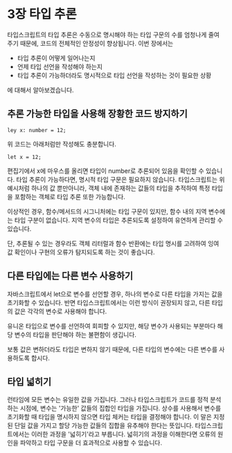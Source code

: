 # 3장 타입 추론

타입스크립트의 타입 추론은 수동으로 명시해야 하는 타입 구문의 수를 엄청나게 줄여 주기 때문에, 코드의 전체적인 안정성이 향상됩니다. 이번 장에서는

- 타입 추론이 어떻게 일어나는지
- 언제 타입 선언을 작성해야 하는지
- 타입 추론이 가능하더라도 명시적으로 타입 선언을 작성하는 것이 필요한 상황

에 대해서 알아보겠습니다.

## 추론 가능한 타입을 사용해 장황한 코드 방지하기

```
ley x: number = 12;
```
위 코드는 아래처럼만 작성해도 충분합니다.
```
let x = 12;
```
편집기에서 x에 마우스를 올리면 타입이 number로 추론되어 있음을 확인할 수 있습니다.
타입 추론이 가능하다면, 명시적 타입 구문은 필요하지 않습니다. 타입스크립트는 위 예시처럼 하나의 값 뿐만아니라, 객체 내에 존재하는 값들의 타입을 추적하여 특정 타입을 포함하는 객체로 타입 추론 또한 가능합니다.

이상적인 경우, 함수/메서드의 시그니처에는 타입 구문이 있지만, 함수 내의 지역 변수에는 타입 구분이 없습니다. 지역 변수의 타입은 추론되도록 설정하여 유연하게 관리할 수 있습니다.

단, 추론될 수 있는 경우라도 객체 리터럴과 함수 반환에는 타입 명시를 고려하여 잉여 값 확인이나 구현의 오류가 탐지되도록 하는 것이 좋습니다.

## 다른 타입에는 다른 변수 사용하기

자바스크립트에서 let으로 변수를 선언할 경우, 하나의 변수로 다른 타입을 가지는 값을 초기화할 수 있습니다. 반면 타입스크립트에서는 이런 방식이 권장되지 않고, 다른 타입의 값은 각각의 변수로 사용해야 합니다.

유니온 타입으로 변수를 선언하여 회피할 수 있지만, 해당 변수가 사용되는 부분마다 해당 변수의 타입을 판단해야 하는 불편함이 생깁니다.

보통 값은 변하더라도 타입은 변하지 않기 때문에, 다른 타입의 변수에는 다른 변수를 사용하도록 합시다.

## 타입 넓히기

런타임에 모든 변수는 유일한 값을 가집니다. 그러나 타입스크립트가 코드를 정적 분석하는 시점에, 변수는 '가능한' 값들의 집합인 타입을 가집니다. 상수를 사용해서 변수를 초기화할 때 타입을 명시하지 않으면 타입 체커는 타입을 결정해야 합니다. 이 말은 지정된 단일 값을 가지고 할당 가능한 값들의 집합을 유추해야 한다는 뜻입니다. 타입스크립트에서는 이러한 과정을 '넓히기'라고 부릅니다. 넓히기의 과정을 이해한다면 오류의 원인을 파악하고 타입 구문을 더 효과적으로 사용할 수 있습니다.

